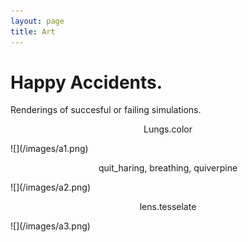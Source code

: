 ```yaml
---
layout: page
title: Art
---
```



# Happy Accidents.
Renderings of succesful or failing simulations.

<p align=center>  Lungs.color</p>
![](/images/a1.png)
<p align=center>  quit_haring, breathing, quiverpine </p>
![](/images/a2.png)
<p align=center>  lens.tesselate</p>
![](/images/a3.png)
